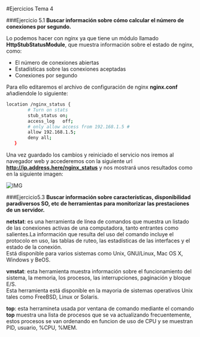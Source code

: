 #Ejercicios Tema 4

###Ejercicio 5.1
**Buscar información sobre cómo calcular el número de conexiones por segundo.**

Lo podemos hacer con nginx ya que tiene un módulo llamado **HttpStubStatusModule**, que muestra información sobre el estado de nginx, como:
<ul>
<li>El número de conexiones abiertas</li>
<li>Estadísticas sobre las conexiones aceptadas</li>
<li>Conexiones por segundo</li>
</ul>

Para ello editaremos el archivo de configuración de nginx **nginx.conf** añadiendole lo siguiente:
```sh
location /nginx_status {
        # Turn on stats
        stub_status on;
        access_log   off;
        # only allow access from 192.168.1.5 #
        allow 192.168.1.5;
        deny all;
   }
```
Una vez guardado los cambios y reiniciado el servicio nos iremos al navegador web y accederemos con la siguiente url **http://ip.address.here/nginx_status** y nos mostrará unos resultados como en la siguiente imagen:

![IMG](http://s0.cyberciti.org/uploads/faq/2013/02/nginx_status_output.png)


###Ejercicio5.3
**Buscar información sobre características, disponibilidad paradiversos SO, etc de herramientas para monitorizar las prestaciones de un servidor.**

**netstat**: es una herramienta de línea de comandos que muestra un listado de las conexiones activas de una computadora, tanto entrantes como salientes.La información que resulta del uso del comando incluye el protocolo en uso, las tablas de ruteo, las estadísticas de las interfaces y el estado de la conexión.  
Está disponible para varios sistemas como Unix, GNU/Linux, Mac OS X, Windows y BeOS.

**vmstat**: esta herramienta muestra información sobre el funcionamiento del sistema, la memoria, los procesos, las interrupciones, paginación y bloque E/S.  
Esta herramienta está disponible en la mayoria de sistemas operativos Unix tales como FreeBSD, Linux or Solaris.

**top**: esta herramineta usada por ventana de comando mediante el comando **top** muestra una lista de procesos que se va actualizando frecuentemente, estos procesos se van ordenando en funcion de uso de CPU y se muestran PID, usuario, %CPU, %MEM.


